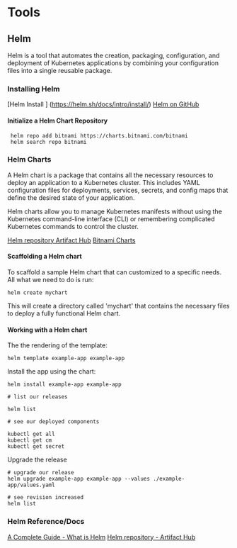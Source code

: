 # Tools


## Helm

Helm is a tool that automates the creation, packaging, configuration, and deployment of Kubernetes applications by combining your configuration files into a single reusable package.

### Installing Helm

[Helm Install ] (https://helm.sh/docs/intro/install/)
[Helm on GitHub](https://github.com/helm/helm)


####  Initialize a Helm Chart Repository

```
 helm repo add bitnami https://charts.bitnami.com/bitnami
 helm search repo bitnami
```

### Helm Charts 

A Helm chart is a package that contains all the necessary resources to deploy an application to a Kubernetes cluster. This includes YAML configuration files for deployments, services, secrets, and config maps that define the desired state of your application.

Helm charts allow you to manage Kubernetes manifests without using the Kubernetes command-line interface (CLI) or remembering complicated Kubernetes commands to control the cluster.

[Helm repository Artifact Hub](https://artifacthub.io/)
[Bitnami Charts](https://github.com/bitnami/charts/tree/main/bitnami)

#### Scaffolding a Helm chart
To scaffold a sample Helm chart that can customized to a specific needs. All what we need to do is run:
```
helm create mychart
```
This will create a directory called 'mychart' that contains the necessary files to deploy a fully functional Helm chart. 

#### Working with a Helm chart

The the rendering of the template:
```
helm template example-app example-app
```

Install the app using the chart:

```
helm install example-app example-app

# list our releases

helm list

# see our deployed components

kubectl get all
kubectl get cm
kubectl get secret
```
Upgrade the release

```
# upgrade our release
helm upgrade example-app example-app --values ./example-app/values.yaml

# see revision increased
helm list
```
### Helm  Reference/Docs

[A Complete Guide - What is Helm](https://circleci.com/blog/what-is-helm/)
[Helm repository - Artifact Hub](https://artifacthub.io/)